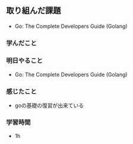 ## 取り組んだ課題
- Go: The Complete Developers Guide (Golang)　

### 学んだこと

### 明日やること
- Go: The Complete Developers Guide (Golang)　

### 感じたこと
- goの基礎の復習が出来ている

### 学習時間
- 1h